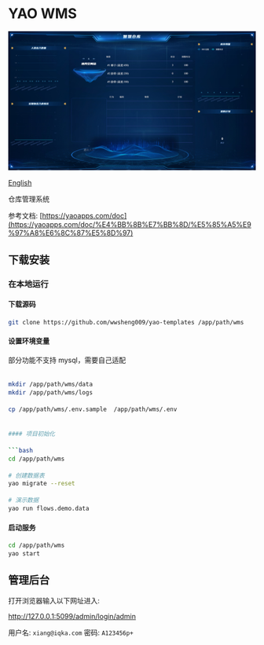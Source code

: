 # YAO WMS

![Image](docs/images/intro.jpg)

[English](README.md)

仓库管理系统

参考文档: [https://yaoapps.com/doc](https://yaoapps.com/doc/%E4%BB%8B%E7%BB%8D/%E5%85%A5%E9%97%A8%E6%8C%87%E5%8D%97)

## 下载安装

### 在本地运行

#### 下载源码

```bash
git clone https://github.com/wwsheng009/yao-templates /app/path/wms

```

#### 设置环境变量

部分功能不支持 mysql，需要自己适配

````bash

mkdir /app/path/wms/data
mkdir /app/path/wms/logs

cp /app/path/wms/.env.sample  /app/path/wms/.env


#### 项目初始化

```bash
cd /app/path/wms

# 创建数据表
yao migrate --reset

# 演示数据
yao run flows.demo.data

````

#### 启动服务

```bash
cd /app/path/wms
yao start
```

## 管理后台

打开浏览器输入以下网址进入:

http://127.0.0.1:5099/admin/login/admin

用户名: `xiang@iqka.com`
密码: `A123456p+`
